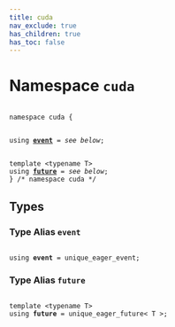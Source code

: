 ```yaml
---
title: cuda
nav_exclude: true
has_children: true
has_toc: false
---
```


# Namespace `cuda`

<code class="doxybook">
<span>namespace cuda {</span>
<br>
<span>using <b><a href="/thrust/api/namespaces/namespacecuda.html#using-event">event</a></b> = <i>see below</i>;</span>
<br>
<span>template &lt;typename T&gt;</span>
<span>using <b><a href="/thrust/api/namespaces/namespacecuda.html#using-future">future</a></b> = <i>see below</i>;</span>
<span>} /* namespace cuda */</span>
</code>

## Types

<h3 id="using-event">
Type Alias <code>event</code>
</h3>

<code class="doxybook">
<span>using <b>event</b> = unique&#95;eager&#95;event;</span></code>
<h3 id="using-future">
Type Alias <code>future</code>
</h3>

<code class="doxybook">
<span>template &lt;typename T&gt;</span>
<span>using <b>future</b> = unique&#95;eager&#95;future&lt; T &gt;;</span></code>

